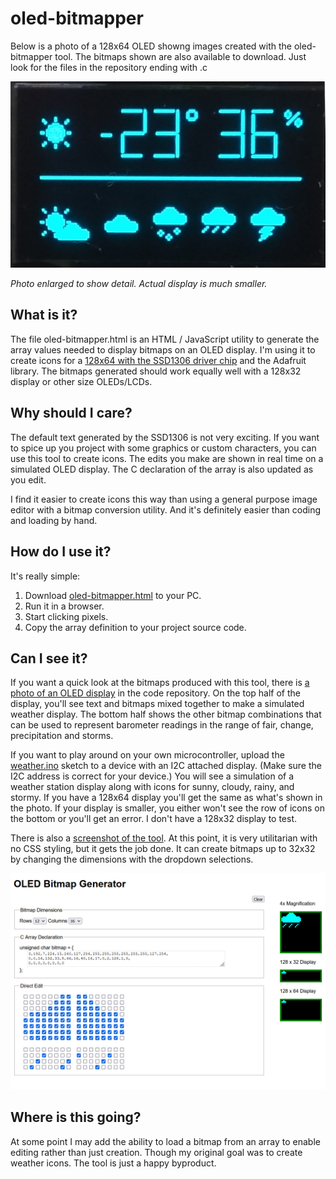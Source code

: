 # oled-bitmapper

Below is a photo of a 128x64 OLED showng images created with the oled-bitmapper tool. The bitmaps shown are also available to download. Just look for the files in the repository ending with .c

![a photo of an OLED display](https://github.com/DavesCodeMusings/oled-bitmapper/blob/main/oled-photo.png)

_Photo enlarged to show detail. Actual display is much smaller._

## What is it?

The file oled-bitmapper.html is an HTML / JavaScript utility to generate the array values needed to display bitmaps on an OLED display. I'm using it to create icons for a [128x64 with the SSD1306 driver chip](https://www.adafruit.com/product/326) and the Adafruit library. The bitmaps generated should work equally well with a 128x32 display or other size OLEDs/LCDs.

## Why should I care?

The default text generated by the SSD1306 is not very exciting. If you want to spice up you project with some graphics or custom characters, you can use this tool to create icons. The edits you make are shown in real time on a simulated OLED display. The C declaration of the array is also updated as you edit.

I find it easier to create icons this way than using a general purpose image editor with a bitmap conversion utility. And it's definitely easier than coding and loading by hand.

## How do I use it?

It's really simple:

1. Download [oled-bitmapper.html](https://github.com/DavesCodeMusings/oled-bitmapper/blob/main/oled_bitmapper.html) to your PC.
2. Run it in a browser.
3. Start clicking pixels.
4. Copy the array definition to your project source code.

## Can I see it?

If you want a quick look at the bitmaps produced with this tool, there is [a photo of an OLED display](https://github.com/DavesCodeMusings/oled-bitmapper/blob/main/oled-photo.png) in the code repository. On the top half of the display, you'll see text and bitmaps mixed together to make a simulated weather display. The bottom half shows the other bitmap combinations that can be used to represent barometer readings in the range of fair, change, precipitation and storms. 

If you want to play around on your own microcontroller, upload the [weather.ino](https://github.com/DavesCodeMusings/oled-bitmapper/blob/main/weather.ino) sketch to a device with an I2C attached display. (Make sure the I2C address is correct for your device.) You will see a simulation of a weather station display along with icons for sunny, cloudy, rainy, and stormy. If you have a 128x64 display you'll get the same as what's shown in the photo. If your display is smaller, you either won't see the row of icons on the bottom or you'll get an error. I don't have a 128x32 display to test.

There is also a [screenshot of the tool](https://github.com/DavesCodeMusings/oled-bitmapper/blob/main/oled-bitmapper-screenshot.png). At this point, it is very utilitarian with no CSS styling, but it gets the job done. It can create bitmaps up to 32x32 by changing the dimensions with the dropdown selections.

![screenshot](https://github.com/DavesCodeMusings/oled-bitmapper/blob/main/oled-bitmapper-screenshot.png)

## Where is this going?

At some point I may add the ability to load a bitmap from an array to enable editing rather than just creation. Though my original goal was to create weather icons. The tool is just a happy byproduct.
